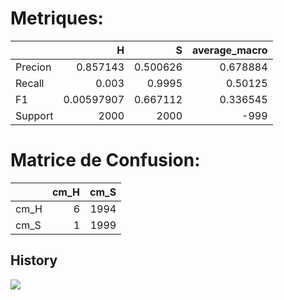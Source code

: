 # Metriques:
|         |             H |           S |   average_macro |
|:--------|--------------:|------------:|----------------:|
| Precion |    0.857143   |    0.500626 |        0.678884 |
| Recall  |    0.003      |    0.9995   |        0.50125  |
| F1      |    0.00597907 |    0.667112 |        0.336545 |
| Support | 2000          | 2000        |     -999        |   
   
# Matrice de Confusion:
|      |   cm_H |   cm_S |
|:-----|-------:|-------:|
| cm_H |      6 |   1994 |
| cm_S |      1 |   1999 |   
   
## History
![](https://asset.cml.dev/3186ba3a6c6ded06b641ac9f51017994b0b15ddb?cml=png)

